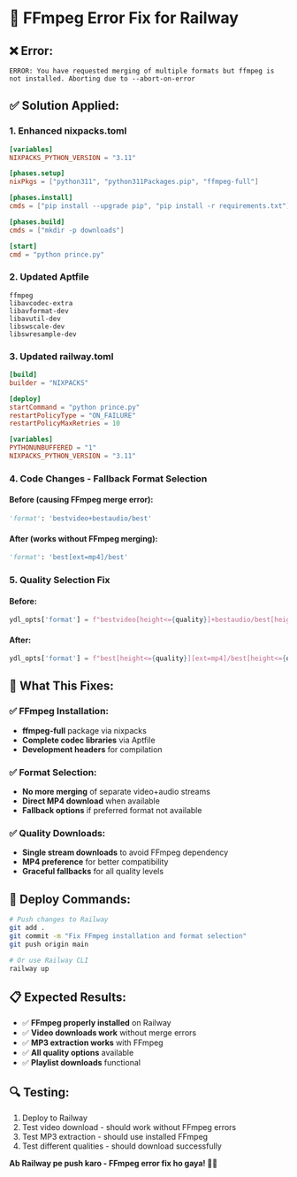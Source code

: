 # 🔧 FFmpeg Error Fix for Railway

## ❌ **Error:**
```
ERROR: You have requested merging of multiple formats but ffmpeg is not installed. Aborting due to --abort-on-error
```

## ✅ **Solution Applied:**

### 1. **Enhanced nixpacks.toml**
```toml
[variables]
NIXPACKS_PYTHON_VERSION = "3.11"

[phases.setup]
nixPkgs = ["python311", "python311Packages.pip", "ffmpeg-full"]

[phases.install]
cmds = ["pip install --upgrade pip", "pip install -r requirements.txt"]

[phases.build]
cmds = ["mkdir -p downloads"]

[start]
cmd = "python prince.py"
```

### 2. **Updated Aptfile**
```
ffmpeg
libavcodec-extra
libavformat-dev
libavutil-dev
libswscale-dev
libswresample-dev
```

### 3. **Updated railway.toml**
```toml
[build]
builder = "NIXPACKS"

[deploy]
startCommand = "python prince.py"
restartPolicyType = "ON_FAILURE"
restartPolicyMaxRetries = 10

[variables]
PYTHONUNBUFFERED = "1"
NIXPACKS_PYTHON_VERSION = "3.11"
```

### 4. **Code Changes - Fallback Format Selection**

#### **Before (causing FFmpeg merge error):**
```python
'format': 'bestvideo+bestaudio/best'
```

#### **After (works without FFmpeg merging):**
```python
'format': 'best[ext=mp4]/best'
```

### 5. **Quality Selection Fix**
#### **Before:**
```python
ydl_opts['format'] = f"bestvideo[height<={quality}]+bestaudio/best[height<={quality}]/best[height<={quality}]"
```

#### **After:**
```python
ydl_opts['format'] = f"best[height<={quality}][ext=mp4]/best[height<={quality}]/best"
```

## 🎯 **What This Fixes:**

### ✅ **FFmpeg Installation:**
- **ffmpeg-full** package via nixpacks
- **Complete codec libraries** via Aptfile
- **Development headers** for compilation

### ✅ **Format Selection:**
- **No more merging** of separate video+audio streams
- **Direct MP4 download** when available
- **Fallback options** if preferred format not available

### ✅ **Quality Downloads:**
- **Single stream downloads** to avoid FFmpeg dependency
- **MP4 preference** for better compatibility
- **Graceful fallbacks** for all quality levels

## 🚀 **Deploy Commands:**

```bash
# Push changes to Railway
git add .
git commit -m "Fix FFmpeg installation and format selection"
git push origin main

# Or use Railway CLI
railway up
```

## 📋 **Expected Results:**
- ✅ **FFmpeg properly installed** on Railway
- ✅ **Video downloads work** without merge errors
- ✅ **MP3 extraction works** with FFmpeg
- ✅ **All quality options** available
- ✅ **Playlist downloads** functional

## 🔍 **Testing:**
1. Deploy to Railway
2. Test video download - should work without FFmpeg errors
3. Test MP3 extraction - should use installed FFmpeg
4. Test different qualities - should download successfully

**Ab Railway pe push karo - FFmpeg error fix ho gaya! 🎉✨**

